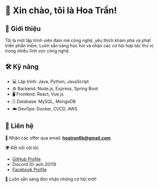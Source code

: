 # 👋 Xin chào, tôi là Hoa Trần!

## 🚀 Giới thiệu  
Tôi là một lập trình viên đam mê công nghệ, yêu thích khám phá và phát triển phần mềm. Luôn sẵn sàng học hỏi và nhận các cơ hội hợp tác thú vị trong nhiều lĩnh vực công nghệ.  

## 🛠 Kỹ năng  
- 💻 Lập trình: Java, Python, JavaScript  
- ⚙️ Backend: Node.js, Express, Spring Boot  
- 🖥️ Frontend: React, Vue.js  
- 🗄️ Database: MySQL, MongoDB  
- ☁️ DevOps: Docker, CI/CD, AWS  

## 📩 Liên hệ  
📧 Nhận các offer qua email: **hoatran6b@gmail.com**  

🌍 Kết nối với tôi: 
- [GitHub Profile](https://github.com/hoatran2k11)
- Discord ID: aoh.20119
- [Facebook Profile](https://www.facebook.com/aoh2011)


🚀 Luôn sẵn sàng đón nhận những cơ hội mới!  

